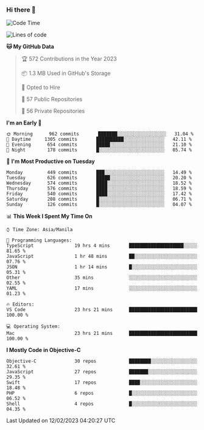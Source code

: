 ### Hi there 👋

<!--START_SECTION:waka-->
![Code Time](http://img.shields.io/badge/Code%20Time-3%2C626%20hrs%2031%20mins-blue)

![Lines of code](https://img.shields.io/badge/From%20Hello%20World%20I%27ve%20Written-2%20Million%20lines%20of%20code-blue)

**🐱 My GitHub Data** 

> 🏆 572 Contributions in the Year 2023
 > 
> 📦 1.3 MB Used in GitHub's Storage 
 > 
> 💼 Opted to Hire
 > 
> 📜 57 Public Repositories 
 > 
> 🔑 56 Private Repositories  
 > 
**I'm an Early 🐤** 

```text
🌞 Morning      962 commits       ███████░░░░░░░░░░░░░░░░░░   31.04 % 
🌆 Daytime     1305 commits       ██████████░░░░░░░░░░░░░░░   42.11 % 
🌃 Evening      654 commits       █████░░░░░░░░░░░░░░░░░░░░   21.10 % 
🌙 Night        178 commits       █░░░░░░░░░░░░░░░░░░░░░░░░   05.74 % 

```
📅 **I'm Most Productive on Tuesday** 

```text
Monday         449 commits       ███░░░░░░░░░░░░░░░░░░░░░░   14.49 % 
Tuesday        626 commits       █████░░░░░░░░░░░░░░░░░░░░   20.20 % 
Wednesday      574 commits       ████░░░░░░░░░░░░░░░░░░░░░   18.52 % 
Thursday       576 commits       ████░░░░░░░░░░░░░░░░░░░░░   18.59 % 
Friday         540 commits       ████░░░░░░░░░░░░░░░░░░░░░   17.42 % 
Saturday       208 commits       █░░░░░░░░░░░░░░░░░░░░░░░░   06.71 % 
Sunday         126 commits       █░░░░░░░░░░░░░░░░░░░░░░░░   04.07 % 

```


📊 **This Week I Spent My Time On** 

```text
⌚︎ Time Zone: Asia/Manila

💬 Programming Languages: 
TypeScript               19 hrs 4 mins       ████████████████████░░░░░   81.65 % 
JavaScript               1 hr 48 mins        ██░░░░░░░░░░░░░░░░░░░░░░░   07.76 % 
JSON                     1 hr 14 mins        █░░░░░░░░░░░░░░░░░░░░░░░░   05.31 % 
Other                    35 mins             ░░░░░░░░░░░░░░░░░░░░░░░░░   02.55 % 
YAML                     17 mins             ░░░░░░░░░░░░░░░░░░░░░░░░░   01.23 % 

🔥 Editors: 
VS Code                  23 hrs 21 mins      █████████████████████████   100.00 % 

💻 Operating System: 
Mac                      23 hrs 21 mins      █████████████████████████   100.00 % 

```

**I Mostly Code in Objective-C** 

```text
Objective-C              30 repos            ████████░░░░░░░░░░░░░░░░░   32.61 % 
JavaScript               27 repos            ███████░░░░░░░░░░░░░░░░░░   29.35 % 
Swift                    17 repos            ████░░░░░░░░░░░░░░░░░░░░░   18.48 % 
PHP                      6 repos             █░░░░░░░░░░░░░░░░░░░░░░░░   06.52 % 
Shell                    4 repos             █░░░░░░░░░░░░░░░░░░░░░░░░   04.35 % 

```



 Last Updated on 12/02/2023 04:20:27 UTC
<!--END_SECTION:waka-->


<!--
**rad182/rad182** is a ✨ _special_ ✨ repository because its `README.md` (this file) appears on your GitHub profile.

Here are some ideas to get you started:

- 🔭 I’m currently working on ...
- 🌱 I’m currently learning ...
- 👯 I’m looking to collaborate on ...
- 🤔 I’m looking for help with ...
- 💬 Ask me about ...
- 📫 How to reach me: ...
- 😄 Pronouns: ...
- ⚡ Fun fact: ...
-->
